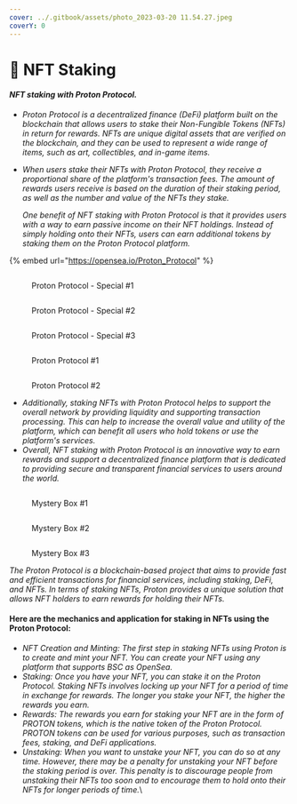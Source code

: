 ```yaml
---
cover: ../.gitbook/assets/photo_2023-03-20 11.54.27.jpeg
coverY: 0
---
```


# 🔹 NFT Staking

#### _NFT staking with Proton Protocol._

* _Proton Protocol is a decentralized finance (DeFi) platform built on the blockchain that allows users to stake their Non-Fungible Tokens (NFTs) in return for rewards. NFTs are unique digital assets that are verified on the blockchain, and they can be used to represent a wide range of items, such as art, collectibles, and in-game items._
*   _When users stake their NFTs with Proton Protocol, they receive a proportional share of the platform's transaction fees. The amount of rewards users receive is based on the duration of their staking period, as well as the number and value of the NFTs they stake._

    _One benefit of NFT staking with Proton Protocol is that it provides users with a way to earn passive income on their NFT holdings. Instead of simply holding onto their NFTs, users can earn additional tokens by staking them on the Proton Protocol platform._

{% embed url="https://opensea.io/Proton_Protocol" %}

<div>

<figure><img src="../.gitbook/assets/k.png" alt=""><figcaption><p>Proton Protocol - Special #1</p></figcaption></figure>

 

<figure><img src="../.gitbook/assets/j.png" alt=""><figcaption><p>Proton Protocol - Special #2</p></figcaption></figure>

 

<figure><img src="../.gitbook/assets/h.png" alt=""><figcaption><p>Proton Protocol - Special #3</p></figcaption></figure>

</div>

<div>

<figure><img src="../.gitbook/assets/1.png" alt=""><figcaption><p>Proton Protocol #1</p></figcaption></figure>

 

<figure><img src="../.gitbook/assets/2.png" alt=""><figcaption><p>Proton Protocol #2</p></figcaption></figure>

</div>

* _Additionally, staking NFTs with Proton Protocol helps to support the overall network by providing liquidity and supporting transaction processing. This can help to increase the overall value and utility of the platform, which can benefit all users who hold tokens or use the platform's services._
* _Overall, NFT staking with Proton Protocol is an innovative way to earn rewards and support a decentralized finance platform that is dedicated to providing secure and transparent financial services to users around the world._

<div>

<figure><img src="../.gitbook/assets/Caixa Misteriosas (1).png" alt=""><figcaption><p>Mystery Box #1</p></figcaption></figure>

 

<figure><img src="../.gitbook/assets/Caixa Misteriosas (1).png" alt=""><figcaption><p>Mystery Box #2</p></figcaption></figure>

 

<figure><img src="../.gitbook/assets/Caixa Misteriosas (1).png" alt=""><figcaption><p>Mystery Box #3</p></figcaption></figure>

</div>

_The Proton Protocol is a blockchain-based project that aims to provide fast and efficient transactions for financial services, including staking, DeFi, and NFTs. In terms of staking NFTs, Proton provides a unique solution that allows NFT holders to earn rewards for holding their NFTs._

#### Here are the mechanics and application for staking in NFTs using the Proton Protocol:

* _NFT Creation and Minting: The first step in staking NFTs using Proton is to create and mint your NFT. You can create your NFT using any platform that supports BSC as OpenSea._
* _Staking: Once you have your NFT, you can stake it on the Proton Protocol. Staking NFTs involves locking up your NFT for a period of time in exchange for rewards. The longer you stake your NFT, the higher the rewards you earn._
* _Rewards: The rewards you earn for staking your NFT are in the form of PROTON tokens, which is the native token of the Proton Protocol. PROTON tokens can be used for various purposes, such as transaction fees, staking, and DeFi applications._
* _Unstaking: When you want to unstake your NFT, you can do so at any time. However, there may be a penalty for unstaking your NFT before the staking period is over. This penalty is to discourage people from unstaking their NFTs too soon and to encourage them to hold onto their NFTs for longer periods of time._\
